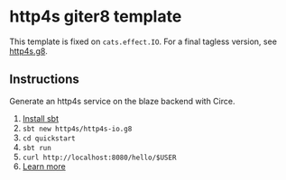 # http4s giter8 template

This template is fixed on `cats.effect.IO`.  For a final tagless version, see [http4s.g8](https://github.com/http4s/http4s-io.g8).

## Instructions

Generate an http4s service on the blaze backend with Circe.

1. [Install sbt](http://www.scala-sbt.org/1.0/docs/Setup.html)
2. `sbt new http4s/http4s-io.g8`
3. `cd quickstart`
4. `sbt run`
5. `curl http://localhost:8080/hello/$USER`
6. [Learn more](http://http4s.org/)
